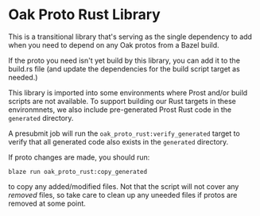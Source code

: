 # Oak Proto Rust Library

This is a transitional library that's serving as the single dependency to add
when you need to depend on any Oak protos from a Bazel build.

If the proto you need isn't yet build by this library, you can add it to the
build.rs file (and update the dependencies for the build script target as
needed.)

This library is imported into some environments where Prost and/or build scripts
are not available. To support building our Rust targets in these environmnets,
we also include pre-generated Prost Rust code in the `generated` directory.

A presubmit job will run the `oak_proto_rust:verify_generated` target to verify
that all generated code also exists in the `generated` directory.

If proto changes are made, you should run:

`blaze run oak_proto_rust:copy_generated`

to copy any added/modified files. Not that the script will not cover any
_removed_ files, so take care to clean up any uneeded files if protos are
removed at some point.
